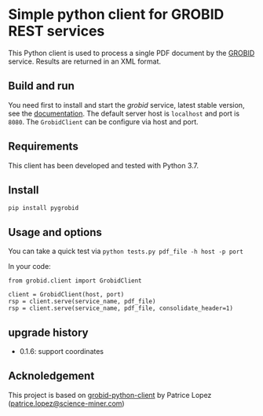 # Simple python client for GROBID REST services

This Python client is used to process a single PDF document by the  [GROBID](https://github.com/kermitt2/grobid) service. Results are returned in an XML format.

## Build and run

You need first to install and start the *grobid* service, latest stable version, see the [documentation](http://grobid.readthedocs.io/).  The default server host is `localhost` and port is `8080`.  The `GrobidClient` can be configure via host and port. 

## Requirements

This client has been developed and tested with Python 3.7.

## Install

```
pip install pygrobid
```

## Usage and options

You can take a quick test via `python tests.py pdf_file -h host -p port`

In your code: 

```  
from grobid.client import GrobidClient

client = GrobidClient(host, port)
rsp = client.serve(service_name, pdf_file)
rsp = client.serve(service_name, pdf_file, consolidate_header=1)

``` 

## upgrade history

- 0.1.6: support coordinates

## Acknoledgement  

This project is based on [grobid-python-client](https://github.com/kermitt2/grobid-client-python) by Patrice Lopez (<patrice.lopez@science-miner.com>)

